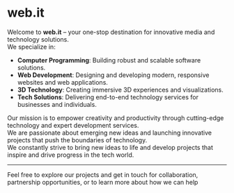 # web.it

Welcome to **web.it** – your one-stop destination for innovative media and technology solutions.  
We specialize in:

- **Computer Programming**: Building robust and scalable software solutions.
- **Web Development**: Designing and developing modern, responsive websites and web applications.
- **3D Technology**: Creating immersive 3D experiences and visualizations.
- **Tech Solutions**: Delivering end-to-end technology services for businesses and individuals.

Our mission is to empower creativity and productivity through cutting-edge technology and expert development services.  
We are passionate about emerging new ideas and launching innovative projects that push the boundaries of technology.  
We constantly strive to bring new ideas to life and develop projects that inspire and drive progress in the tech world.

---

Feel free to explore our projects and get in touch for collaboration, partnership opportunities, or to learn more about how we can help
